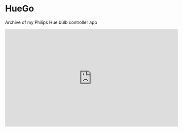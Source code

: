 # HueGo

Archive of my Philips Hue bulb controller app

<iframe width="560" height="315" src="https://www.youtube.com/embed/HdV3iEnHn_g?si=FKul_ciDoaB1cuGS" title="YouTube video player" frameborder="0" allow="accelerometer; autoplay; clipboard-write; encrypted-media; gyroscope; picture-in-picture; web-share" allowfullscreen></iframe>

